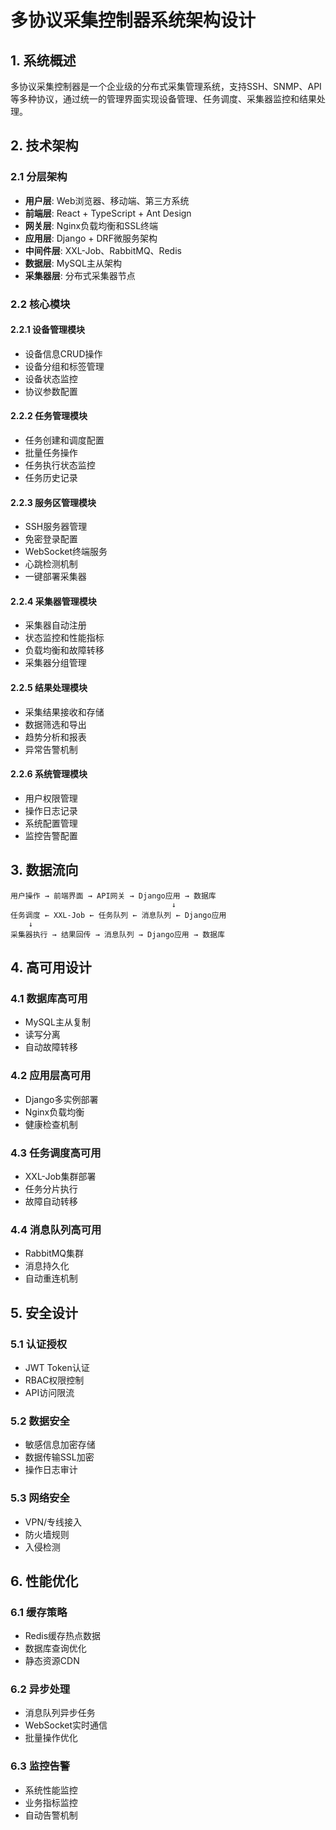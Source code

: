 # 多协议采集控制器系统架构设计

## 1. 系统概述

多协议采集控制器是一个企业级的分布式采集管理系统，支持SSH、SNMP、API等多种协议，通过统一的管理界面实现设备管理、任务调度、采集器监控和结果处理。

## 2. 技术架构

### 2.1 分层架构
- **用户层**: Web浏览器、移动端、第三方系统
- **前端层**: React + TypeScript + Ant Design
- **网关层**: Nginx负载均衡和SSL终端
- **应用层**: Django + DRF微服务架构
- **中间件层**: XXL-Job、RabbitMQ、Redis
- **数据层**: MySQL主从架构
- **采集器层**: 分布式采集器节点

### 2.2 核心模块

#### 2.2.1 设备管理模块
- 设备信息CRUD操作
- 设备分组和标签管理
- 设备状态监控
- 协议参数配置

#### 2.2.2 任务管理模块
- 任务创建和调度配置
- 批量任务操作
- 任务执行状态监控
- 任务历史记录

#### 2.2.3 服务区管理模块
- SSH服务器管理
- 免密登录配置
- WebSocket终端服务
- 心跳检测机制
- 一键部署采集器

#### 2.2.4 采集器管理模块
- 采集器自动注册
- 状态监控和性能指标
- 负载均衡和故障转移
- 采集器分组管理

#### 2.2.5 结果处理模块
- 采集结果接收和存储
- 数据筛选和导出
- 趋势分析和报表
- 异常告警机制

#### 2.2.6 系统管理模块
- 用户权限管理
- 操作日志记录
- 系统配置管理
- 监控告警配置

## 3. 数据流向

```
用户操作 → 前端界面 → API网关 → Django应用 → 数据库
                                    ↓
任务调度 ← XXL-Job ← 任务队列 ← 消息队列 ← Django应用
    ↓
采集器执行 → 结果回传 → 消息队列 → Django应用 → 数据库
```

## 4. 高可用设计

### 4.1 数据库高可用
- MySQL主从复制
- 读写分离
- 自动故障转移

### 4.2 应用层高可用
- Django多实例部署
- Nginx负载均衡
- 健康检查机制

### 4.3 任务调度高可用
- XXL-Job集群部署
- 任务分片执行
- 故障自动转移

### 4.4 消息队列高可用
- RabbitMQ集群
- 消息持久化
- 自动重连机制

## 5. 安全设计

### 5.1 认证授权
- JWT Token认证
- RBAC权限控制
- API访问限流

### 5.2 数据安全
- 敏感信息加密存储
- 数据传输SSL加密
- 操作日志审计

### 5.3 网络安全
- VPN/专线接入
- 防火墙规则
- 入侵检测

## 6. 性能优化

### 6.1 缓存策略
- Redis缓存热点数据
- 数据库查询优化
- 静态资源CDN

### 6.2 异步处理
- 消息队列异步任务
- WebSocket实时通信
- 批量操作优化

### 6.3 监控告警
- 系统性能监控
- 业务指标监控
- 自动告警机制